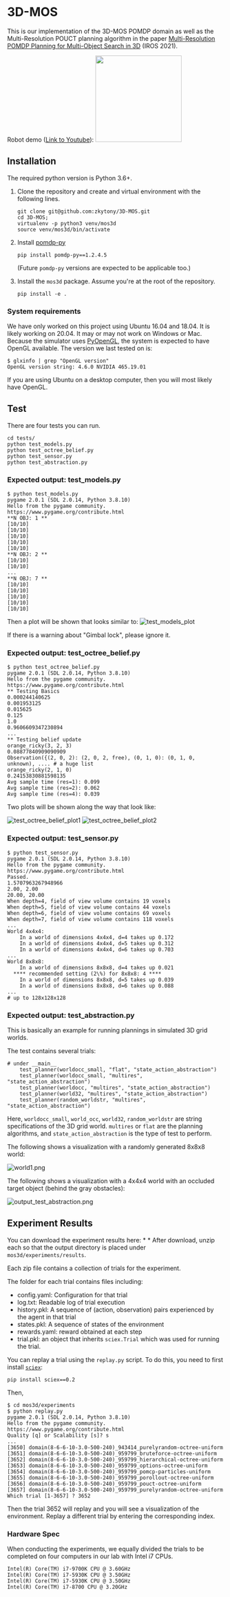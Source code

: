 # 3D-MOS

This is our implementation of the 3D-MOS POMDP domain as well
as the Multi-Resolution POUCT planning algorithm in the paper
[Multi-Resolution POMDP Planning for Multi-Object Search in 3D](https://kaiyuzheng.me/documents/papers/iros21-3dmos.pdf) (IROS 2021).

Robot demo ([Link to Youtube](https://www.youtube.com/watch?v=oo-wrL0ta6k&feature=emb_title&ab_channel=KaiyuZheng)):
   [<img src="docs/figs/robot-demo.png" width="200">](https://www.youtube.com/watch?v=oo-wrL0ta6k&feature=emb_title&ab_channel=KaiyuZheng)

## Installation <a name="installation"/>

The required python version is Python 3.6+.

1. Clone the repository and create and virtual environment with the following lines.

    ```
    git clone git@github.com:zkytony/3D-MOS.git
    cd 3D-MOS;
    virtualenv -p python3 venv/mos3d
    source venv/mos3d/bin/activate
    ```

2. Install [pomdp-py](https://github.com/h2r/pomdp-py)

    ```
    pip install pomdp-py==1.2.4.5
    ```

    (Future `pomdp-py` versions are expected to be applicable too.)

3. Install the `mos3d` package. Assume you're at the root of the repository.

    ```
    pip install -e .
    ```

### System requirements
We have only worked on this project using Ubuntu 16.04 and 18.04. It is likely working on 20.04.
It may or may not work on Windows or Mac. Because the simulator uses [PyOpenGL](http://pyopengl.sourceforge.net/),
the system is expected to have OpenGL available. The version we last tested on is:
```
$ glxinfo | grep "OpenGL version"
OpenGL version string: 4.6.0 NVIDIA 465.19.01
```
If you are using Ubuntu on a desktop computer, then you will most likely have OpenGL.

## Test

There are four tests you can run.

```
cd tests/
python test_models.py
python test_octree_belief.py
python test_sensor.py
python test_abstraction.py
```

### Expected output: test_models.py

```
$ python test_models.py
pygame 2.0.1 (SDL 2.0.14, Python 3.8.10)
Hello from the pygame community. https://www.pygame.org/contribute.html
**N OBJ: 1 **
[10/10]
[10/10]
[10/10]
[10/10]
[10/10]
**N OBJ: 2 **
[10/10]
[10/10]
...
**N OBJ: 7 **
[10/10]
[10/10]
[10/10]
[10/10]
[10/10]
```
Then a plot will be shown that looks similar to:
![test_models_plot](docs/figs/test_models_plot.png)

If there is a warning about "Gimbal lock", please ignore it.


### Expected output: test_octree_belief.py

```
$ python test_octree_belief.py
pygame 2.0.1 (SDL 2.0.14, Python 3.8.10)
Hello from the pygame community. https://www.pygame.org/contribute.html
** Testing Basics
0.000244140625
0.001953125
0.015625
0.125
1.0
0.9606609347230894
...
** Testing belief update
orange_ricky(3, 2, 3)
0.08877840909090909
Observation({(2, 0, 2): (2, 0, 2, free), (0, 1, 0): (0, 1, 0, unknown), .... # a huge list
orange_ricky(2, 1, 0)
0.24153830881598135
Avg sample time (res=1): 0.099
Avg sample time (res=2): 0.062
Avg sample time (res=4): 0.039
```
Two plots will be shown along the way that look like:

![test_octree_belief_plot1](docs/figs/test_octree_belief_plot1.png)
![test_octree_belief_plot2](docs/figs/test_octree_belief_plot2.png)


### Expected output: test_sensor.py
```
$ python test_sensor.py
pygame 2.0.1 (SDL 2.0.14, Python 3.8.10)
Hello from the pygame community. https://www.pygame.org/contribute.html
Passed.
1.5707963267948966
2.00, 2.00
20.00, 20.00
When depth=4, field of view volume contains 19 voxels
When depth=5, field of view volume contains 44 voxels
When depth=6, field of view volume contains 69 voxels
When depth=7, field of view volume contains 118 voxels
...
World 4x4x4:
    In a world of dimensions 4x4x4, d=4 takes up 0.172
    In a world of dimensions 4x4x4, d=5 takes up 0.312
    In a world of dimensions 4x4x4, d=6 takes up 0.703
...
World 8x8x8:
    In a world of dimensions 8x8x8, d=4 takes up 0.021
  **** recommended setting (2\%) for 8x8x8: 4 ****
    In a world of dimensions 8x8x8, d=5 takes up 0.039
    In a world of dimensions 8x8x8, d=6 takes up 0.088
...
# up to 128x128x128
```

### Expected output: test_abstraction.py

This is basically an example for running plannings in simulated 3D grid worlds.

The test contains several trials:
```
# under __main__
    test_planner(worldocc_small, "flat", "state_action_abstraction")
    test_planner(worldocc_small, "multires", "state_action_abstraction")
    test_planner(worldocc, "multires", "state_action_abstraction")
    test_planner(world32, "multires", "state_action_abstraction")
    test_planner(random_worldstr, "multires", "state_action_abstraction")
```
Here, `worldocc_small`, `world_occ`, `world32`, `random_worldstr` are string specifications
of the 3D grid world. `multires` or `flat` are the planning algorithms, and `state_action_abstraction`
is the type of test to perform.

The following shows a visualization with a randomly generated 8x8x8 world:

   ![world1.png](docs/figs/sim-example-world1.png)

The following shows a visualization with a 4x4x4 world with an occluded target object (behind the gray obstacles):

   ![output_test_abstraction.png](docs/figs/sim-example-occ.png)


## Experiment Results

You can download the experiment results here:
*
*
After download, unzip each so that the output directory is placed under `mos3d/experiments/results`.

Each zip file contains a collection of trials for the experiment.

The folder for each trial
contains files including:
* config.yaml: Configuration for that trial
* log.txt: Readable log of trial execution
* history.pkl: A sequence of (action, observation) pairs experienced by the agent in that trial
* states.pkl: A sequence of states of the environment
* rewards.yaml: reward obtained at each step
* trial.pkl: an object that inherits `sciex.Trial` which was used for running the trial.

You can replay a trial using the `replay.py` script. To do this,
you need to first install [`sciex`](https://github.com/zkytony/sciex):
```
pip install sciex==0.2
```
Then,
```
$ cd mos3d/experiments
$ python replay.py
pygame 2.0.1 (SDL 2.0.14, Python 3.8.10)
Hello from the pygame community. https://www.pygame.org/contribute.html
Quality [q] or Scalability [s]? s
...
[3650] domain(8-6-6-10-3.0-500-240)_943414_purelyrandom-octree-uniform
[3651] domain(8-6-6-10-3.0-500-240)_959799_bruteforce-octree-uniform
[3652] domain(8-6-6-10-3.0-500-240)_959799_hierarchical-octree-uniform
[3653] domain(8-6-6-10-3.0-500-240)_959799_options-octree-uniform
[3654] domain(8-6-6-10-3.0-500-240)_959799_pomcp-particles-uniform
[3655] domain(8-6-6-10-3.0-500-240)_959799_porollout-octree-uniform
[3656] domain(8-6-6-10-3.0-500-240)_959799_pouct-octree-uniform
[3657] domain(8-6-6-10-3.0-500-240)_959799_purelyrandom-octree-uniform
Which trial [1-3657] ? 3652
```
Then the trial 3652 will replay and you will see a visualization of the environment.
Replay a different trial by entering the corresponding index.

### Hardware Spec
When conducting the experiments, we equally divided the trials to be completed
on four computers in our lab with Intel i7 CPUs.
```
Intel(R) Core(TM) i7-9700K CPU @ 3.60GHz
Intel(R) Core(TM) i7-5930K CPU @ 3.50GHz
Intel(R) Core(TM) i7-5930K CPU @ 3.50GHz
Intel(R) Core(TM) i7-8700 CPU @ 3.20GHz
```
